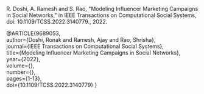 R. Doshi, A. Ramesh and S. Rao, "Modeling Influencer Marketing Campaigns in Social Networks," in IEEE Transactions on Computational Social Systems, doi: 10.1109/TCSS.2022.3140779., 2022.

@ARTICLE{9689053,  
  author={Doshi, Ronak and Ramesh, Ajay and Rao, Shrisha},  
  journal={IEEE Transactions on Computational Social Systems},   
  title={Modeling Influencer Marketing Campaigns in Social Networks},   
  year={2022},  
  volume={},  
  number={},  
  pages={1-13},  
  doi={10.1109/TCSS.2022.3140779}
}
